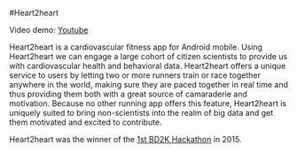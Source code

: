 #Heart2heart

Video demo: <a href="https://youtu.be/GD7slnAD5s0">Youtube</a>

Heart2heart is a cardiovascular fitness app for Android mobile. Using Heart2heart we can engage a large cohort of citizen scientists to provide us with cardiovascular health and behavioral data. Heart2heart offers a unique service to users by letting two or more runners train or race together anywhere in the world, making sure they are paced together in real time and thus providing them both with a great source of camaraderie and motivation. Because no other running app offers this feature, Heart2heart is uniquely suited to bring non-scientists into the realm of big data and get them motivated and excited to contribute.

Heart2heart was the winner of the [1st BD2K Hackathon](https://github.com/Network-of-BioThings/nob-hq/wiki/1st-BD2K-3rd-Network-of-BioThings-Hackathon) in 2015.
